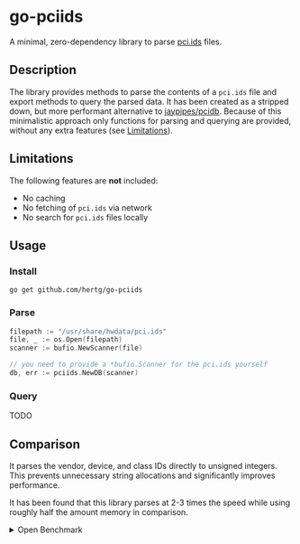 # go-pciids

A minimal, zero-dependency library to parse [pci.ids](https://pci-ids.ucw.cz/) files.

## Description

The library provides methods to parse the contents of a `pci.ids` file
and export methods to query the parsed data. It has been created
as a stripped down, but more performant alternative to [jaypipes/pcidb](https://github.com/jaypipes/pcidb).
Because of this minimalistic approach only functions for parsing and
querying are provided, without any extra features (see [Limitations](#limitations)).

## Limitations

The following features are **not** included:

- No caching
- No fetching of `pci.ids` via network
- No search for `pci.ids` files locally

## Usage

### Install

```shell
go get github.com/hertg/go-pciids
```

### Parse

```go
filepath := "/usr/share/hwdata/pci.ids"
file, _ := os.Open(filepath)
scanner := bufio.NewScanner(file)

// you need to provide a *bufio.Scanner for the pci.ids yourself
db, err := pciids.NewDB(scanner)
```

### Query
TODO

## Comparison

It parses the vendor, device, and class IDs directly to
unsigned integers. This prevents unnecessary string allocations
and significantly improves performance.

It has been found that this library parses at 2-3 times the speed
while using roughly half the amount memory in comparison.

<details>
	<summary>Open Benchmark</summary>

	```text
	goos: linux
	goarch: amd64
	pkg: github.com/hertg/go-pciids/pkg/pciids
	cpu: AMD Ryzen 9 5950X 16-Core Processor
	BenchmarkGoPCIIDS-32    	     100	  16775134 ns/op	 6400548 B/op	  116541 allocs/op
	BenchmarkPCIDB-32       	      37	  29394779 ns/op	11972032 B/op	  184512 allocs/op
	PASS
	ok  	github.com/hertg/go-pciids/pkg/pciids	2.813s
	```
</details>
